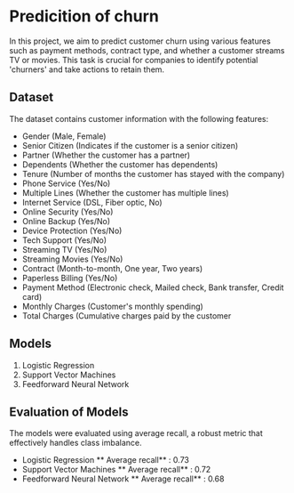 # Predicition of churn
In this project, we aim to predict customer churn using various features such as payment methods, contract type, and whether a customer streams TV or movies. This task is crucial for companies to identify potential 'churners' and take actions to retain them.

## Dataset
The dataset contains customer information with the following features:

- Gender (Male, Female)
- Senior Citizen (Indicates if the customer is a senior citizen)
- Partner (Whether the customer has a partner)
- Dependents (Whether the customer has dependents)
- Tenure (Number of months the customer has stayed with the company)
- Phone Service (Yes/No)
- Multiple Lines (Whether the customer has multiple lines)
- Internet Service (DSL, Fiber optic, No)
- Online Security (Yes/No)
- Online Backup (Yes/No)
- Device Protection (Yes/No)
- Tech Support (Yes/No)
- Streaming TV (Yes/No)
- Streaming Movies (Yes/No)
- Contract (Month-to-month, One year, Two years)
- Paperless Billing (Yes/No)
- Payment Method (Electronic check, Mailed check, Bank transfer, Credit card)
- Monthly Charges (Customer's monthly spending)
- Total Charges (Cumulative charges paid by the customer

## Models
1. Logistic Regression
2. Support Vector Machines
3. Feedforward Neural Network 

## Evaluation of Models
The models were evaluated using average recall, a robust metric that effectively handles class imbalance.
- Logistic Regression ** Average recall** : 0.73 
- Support Vector Machines ** Average recall** : 0.72
- Feedforward Neural Network  ** Average recall** : 0.68
